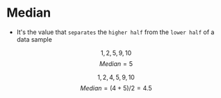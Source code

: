# Median

- It's the value that `separates` the `higher half` from the `lower half` of a data sample

$$1, 2, 5, 9, 10$$
$$Median = 5$$

$$1, 2, 4, 5, 9, 10$$
$$Median = (4 + 5) / 2 = 4.5$$
